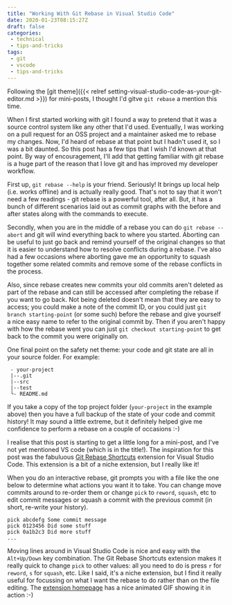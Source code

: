 ```yaml
---
title: "Working With Git Rebase in Visual Studio Code"
date: 2020-01-23T08:15:27Z
draft: false
categories:
 - technical
 - tips-and-tricks
tags:
 - git
 - vscode
 - tips-and-tricks
---
```


Following the [git theme]({{< relref setting-visual-studio-code-as-your-git-editor.md >}}) for mini-posts, I thought I'd gitve `git rebase` a mention this time.

When I first started working with git I found a way to pretend that it was a source control system like any other that I'd used. Eventually, I was working on a pull request for an OSS project and a maintainer asked me to rebase my changes. Now, I'd heard of rebase at that point but I hadn't used it, so I was a bit daunted. So this post has a few tips that I wish I'd known at that point. By way of encouragement, I'll add that getting familiar with git rebase is a huge part of the reason that I love git and has improved my developer workflow.

First up, `git rebase --help` is your friend. Seriously! It brings up local help (i.e. works offline) and is actually really good. That's not to say that it won't need a few readings - git rebase is a powerful tool, after all. But, it has a bunch of different scenarios laid out as commit graphs with the before and after states along with the commands to execute.

Secondly, when you are in the middle of a rebase you can do `git rebase --abort` and git will wind everything back to where you started. Aborting can be useful to just go back and remind yourself of the original changes so that it is easier to understand how to resolve conflicts during a rebase. I've also had a few occasions where aborting gave me an opportunity to squash together some related commits and remove some of the rebase conflicts in the process.

Also, since rebase creates new commits your old commits aren't deleted as part of the rebase and can still be accessed after completing the rebase if you want to go back. Not being deleted doesn't mean that they are easy to access; you could make a note of the commit ID, or you could just `git branch starting-point` (or some such) before the rebase and give yourself a nice easy name to refer to the original commit by. Then if you aren't happy with how the rebase went you can just `git checkout starting-point` to get back to the commit you were originally on.

One final point on the safety net theme: your code and git state are all in your source folder. For example:

```
 - your-project
 |--.git
 |--src
 |--test
 └- README.md
```

If you take a copy of the top project folder (`your-project` in the example above) then you have a full backup of the state of your code and commit history! It may sound a little extreme, but it definitely helped give me confidence to perform a rebase on a couple of occasions :-)

I realise that this post is starting to get a little long for a mini-post, and I've not yet mentioned VS code (which is in the title!). The inspiration for this post was the fabuluous  [Git Rebase Shortcuts](https://marketplace.visualstudio.com/items?itemName=trentrand.git-rebase-shortcuts) extension for Visual Studio Code. This extension is a bit of a niche extension, but I really like it!

When you do an interactive rebase, git prompts you with a file like the one below to determine what actions you want it to take. You can change move commits around to re-order them or change `pick` to `reword`, `squash`, etc to edit commit messages or squash a commit with the previous commit (in short, re-write your history).

```git-rebase
pick abcdefg Some commit message
pick 0123456 Did some stuff
pick 0a1b2c3 Did more stuff
...
```

Moving lines around in Visual Studio Code is nice and easy with the `Alt+Up/Down` key combination. The Git Rebase Shortcuts extension makes it really quick to change `pick` to other values: all you need to do is press `r` for `reword`, `s` for `squash`, etc. Like I said, it's a niche extension, but I find it really useful for focussing on what I want the rebase to do rather than on the file editing. The [extension homepage](https://marketplace.visualstudio.com/items?itemName=trentrand.git-rebase-shortcuts) has a nice animated GIF showing it in action :-)
